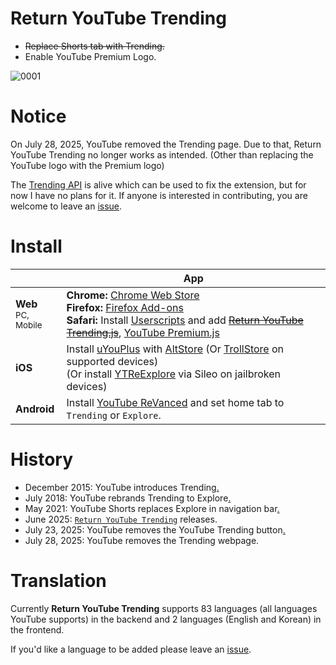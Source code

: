 # Return YouTube Trending

- ~~Replace Shorts tab with Trending.~~
- Enable YouTube Premium Logo.

![0001](https://github.com/user-attachments/assets/9502d734-2a7c-45f4-a218-66fbfaf6fd02)

# Notice

On July 28, 2025, YouTube removed the Trending page. Due to that, Return YouTube Trending no longer works as intended. (Other than replacing the YouTube logo with the Premium logo) 

The [Trending API](https://developers.google.com/youtube/v3/docs/videos/list) is alive which can be used to fix the extension, but for now I have no plans for it. If anyone is interested in contributing, you are welcome to leave an [issue](https://github.com/ReturnYouTubeTrending/ReturnYouTubeTrending/issues/new).

# Install
|  |    App |
|---|---|
| **Web**<br><sub>PC, Mobile</sub> | **Chrome:** [Chrome Web Store](https://chromewebstore.google.com/detail/return-youtube-trending/apcbkpnopnnjaegbhnmcimmnlmmbolai)<br>**Firefox:** [Firefox Add-ons](https://addons.mozilla.org/firefox/addon/return-youtube-trending/)<br>**Safari:** Install [Userscripts](https://apps.apple.com/app/userscripts/id1463298887) and add ~~[Return YouTube Trending.js](https://raw.githubusercontent.com/Dr-Sauce/ReturnYouTubeTrending/refs/heads/main/Return%20YouTube%20Trending.js)~~, [YouTube Premium.js](https://raw.githubusercontent.com/Dr-Sauce/ReturnYouTubeTrending/refs/heads/main/YouTube%20Premium.js) |
| **iOS** | Install [uYouPlus](https://github.com/qnblackcat/uYouPlus) with [AltStore](https://altstore.io/) (Or [TrollStore](https://ios.cfw.guide/installing-trollstore/) on supported devices)<br>(Or install [YTReExplore](https://www.ios-repo-updates.com/repository/poomsmart/package/com.ps.ytreexplore/) via Sileo on jailbroken devices) |
| **Android** | Install [YouTube ReVanced](https://revanced.app/) and set home tab to `Trending` or `Explore`. |

# History
- December 2015: YouTube introduces Trending[.](https://blog.youtube/culture-and-trends/youtube-rewind-2015/)
- July 2018: YouTube rebrands Trending to Explore[.](https://support.google.com/youtube/thread/33277848)
- May 2021: YouTube Shorts replaces Explore in navigation bar[.](https://support.google.com/youtube/thread/102762882/shorts-beta-u-s-expansion-important-updates-for-shorts-creators?hl=en&msgid=108706677)
- June 2025: [`Return YouTube Trending`](https://returnyoutubetrending.github.io/) releases.
- July 23, 2025: YouTube removes the YouTube Trending button[.](https://support.google.com/youtube/thread/356702168/changes-to-discovering-trending-content-on-youtube)
- July 28, 2025: YouTube removes the Trending webpage.

# Translation
Currently **Return YouTube Trending** supports 83 languages (all languages YouTube supports) in the backend and 2 languages (English and Korean) in the frontend. 

If you'd like a language to be added please leave an [issue](https://github.com/Dr-Sauce/ReturnYouTubeTrending/issues/new/choose).
